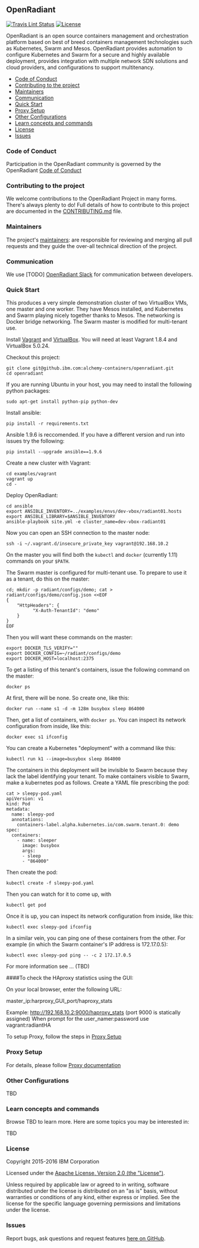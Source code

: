 ## OpenRadiant

[![Travis Lint Status](https://travis.innovate.ibm.com/alchemy-containers/openradiant.svg?token=hs5iLEHWzyL9jLf6acy1)](https://travis.innovate.ibm.com/alchemy-containers/openradiant)
[![License](https://img.shields.io/badge/license-Apache--2.0-blue.svg)](http://www.apache.org/licenses/LICENSE-2.0)

OpenRadiant is an open source containers management and orchestration platform based on best of breed
containers management technologies such as Kubernetes, Swarm and Mesos. OpenRadiant provides automation
to configure Kubernetes and Swarm for a secure and highly available deployment, provides integration
with multiple network SDN solutions and cloud providers, and configurations to support multitenancy.

* [Code of Conduct](#code-of-conduct)
* [Contributing to the project](#contributing-to-the-project)
* [Maintainers](#maintainers)
* [Communication](#communication)
* [Quick Start](#quick-start)
* [Proxy Setup](#proxy-setup)
* [Other Configurations](#custom-configurations)
* [Learn concepts and commands](#learn-concepts-and-commands)
* [License](#license)
* [Issues](#issues)

### Code of Conduct
Participation in the OpenRadiant community is governed by the OpenRadiant [Code of Conduct](CONDUCT.md)

### Contributing to the project
We welcome contributions to the OpenRadiant Project in many forms. There's always plenty to do! Full details of how to contribute to this project are documented in the [CONTRIBUTING.md](CONTRIBUTING.md) file.

### Maintainers
The project's [maintainers](MAINTAINERS.txt): are responsible for reviewing and merging all pull requests and they guide the over-all technical direction of the project.

### Communication
We use \[TODO] [OpenRadiant Slack](https://OpenRadiant.slack.org/) for communication between developers.

### Quick Start

This produces a very simple demonstration cluster of two VirtualBox
VMs, one master and one worker.  They have Mesos installed, and
Kubernetes and Swarm playing nicely together thanks to Mesos.  The
networking is Docker bridge networking.  The Swarm master is modified
for multi-tenant use.

Install [Vagrant](https://www.vagrantup.com/) and
[VirtualBox](https://www.virtualbox.org/wiki/Downloads). You will need
at least Vagrant 1.8.4 and VirtualBox 5.0.24.

Checkout this project:

```
git clone git@github.ibm.com:alchemy-containers/openradiant.git
cd openradiant
```

If you are running Ubuntu in your host, you may need to install the following
python packages:

```
sudo apt-get install python-pip python-dev
```

Install ansible:

```
pip install -r requirements.txt
```

Ansible 1.9.6 is reccomended. If you have a different version and run into issues
try the following:

```
pip install --upgrade ansible==1.9.6
```

Create a new cluster with Vagrant:

```
cd examples/vagrant
vagrant up
cd -
```

Deploy OpenRadiant:

```
cd ansible
export ANSIBLE_INVENTORY=../examples/envs/dev-vbox/radiant01.hosts
export ANSIBLE_LIBRARY=$ANSIBLE_INVENTORY
ansible-playbook site.yml -e cluster_name=dev-vbox-radiant01
```

Now you can open an SSH connection to the master node:
```
ssh -i ~/.vagrant.d/insecure_private_key vagrant@192.168.10.2
```

On the master you will find both the `kubectl` and `docker`
(currently 1.11) commands on your `$PATH`.

The Swarm master is configured for multi-tenant use.  To prepare to
use it as a tenant, do this on the master:
```
cd; mkdir -p radiant/configs/demo; cat > radiant/configs/demo/config.json <<EOF
{
    "HttpHeaders": {
          "X-Auth-TenantId": "demo"
    }
}
EOF
```

Then you will want these commands on the master:
```
export DOCKER_TLS_VERIFY=""
export DOCKER_CONFIG=~/radiant/configs/demo
export DOCKER_HOST=localhost:2375
```

To get a listing of this tenant's containers, issue the following command on the master:
```
docker ps
```
At first, there will be none.  So create one, like this:
```
docker run --name s1 -d -m 128m busybox sleep 864000
```

Then, get a list of containers, with `docker ps`.  You can inspect its network
configuration from inside, like this:
```
docker exec s1 ifconfig
```

You can create a Kubernetes "deployment" with a command like this:
```
kubectl run k1 --image=busybox sleep 864000
```

The containers in this deployment will be invisible to Swarm because
they lack the label identifying your tenant.  To make containers
visible to Swarm, make a kubernetes pod as follows.  Create a YAML
file prescribing the pod:
```
cat > sleepy-pod.yaml
apiVersion: v1
kind: Pod
metadata:
  name: sleepy-pod
  annotations:
    containers-label.alpha.kubernetes.io/com.swarm.tenant.0: demo
spec:
  containers:
    - name: sleeper
      image: busybox
      args:
      - sleep
      - "864000"
```

Then create the pod:
```
kubectl create -f sleepy-pod.yaml
```

Then you can watch for it to come up, with
```
kubectl get pod
```

Once it is up, you can inspect its network configuration from inside,
like this:
```
kubectl exec sleepy-pod ifconfig
```

In a similar vein, you can ping one of these containers from the
other.  For example (in which the Swarm container's IP address
is 172.17.0.5):
```
kubectl exec sleepy-pod ping -- -c 2 172.17.0.5
```
For more information see ... (TBD)

####To check the HAproxy statistics using the GUI:

On your local browser, enter the following URL:

master_ip:harproxy_GUI_port/haproxy_stats

Example:
http://192.168.10.2:9000/haproxy_stats (port 9000 is statically assigned)
When prompt for the user_namer:password  use  vagrant:radiantHA

To setup Proxy, follow the steps in [Proxy Setup](#proxy-setup)

### Proxy Setup
For details, please follow [Proxy documentation](proxy/README.md)

### Other Configurations

TBD

### Learn concepts and commands

Browse TBD to learn more. Here are some topics you may be
interested in:

TBD


### License

Copyright 2015-2016 IBM Corporation

Licensed under the [Apache License, Version 2.0 (the "License")](http://www.apache.org/licenses/LICENSE-2.0.html).

Unless required by applicable law or agreed to in writing, software distributed under the license is distributed on an "as is" basis, without warranties or conditions of any kind, either express or implied. See the license for the specific language governing permissions and limitations under the license.

### Issues

Report bugs, ask questions and request features [here on GitHub](../../issues).
